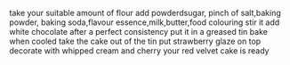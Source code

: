 take your suitable amount of flour
add powderdsugar, pinch of salt,baking powder, baking soda,flavour essence,milk,butter,food colouring
stir it
add white chocolate
after a perfect consistency put it in a greased tin
bake
when cooled take the cake out of the tin
put strawberry glaze on top
decorate with whipped cream and cherry
your red velvet  cake is ready